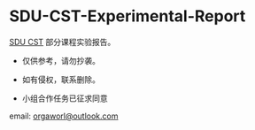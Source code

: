# SDU-CST-Experimental-Report

[SDU CST](https://cst.qd.sdu.edu.cn/) 部分课程实验报告。

- 仅供参考，请勿抄袭。

- 如有侵权，联系删除。

- 小组合作任务已征求同意



email: orgaworl@outlook.com
